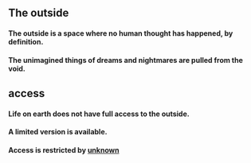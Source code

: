 ## The outside

#### The outside is a space where no human thought has happened, by definition.
#### The unimagined things of dreams and nightmares are pulled from the void.

## access
#### Life on earth does not have full access to the outside.
#### A limited version is available.
#### Access is restricted by [unknown](unknown.md)